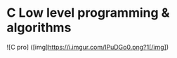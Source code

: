 

# C Low level programming & algorithms



![C pro] ([img]https://i.imgur.com/IPuDGo0.png?1[/img])
